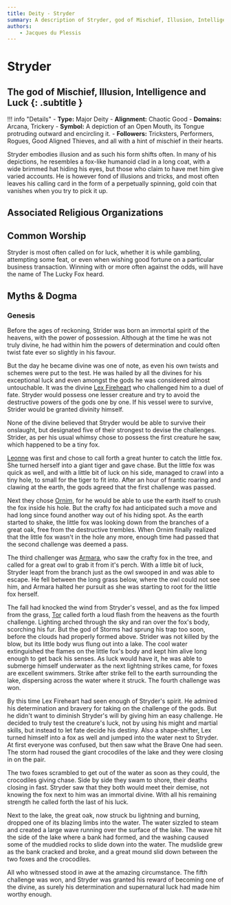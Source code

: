 ```yaml
---
title: Deity - Stryder
summary: A description of Stryder, god of Mischief, Illusion, Intelligence and Luck.
authors:
    - Jacques du Plessis
---
```

# Stryder
## The god of Mischief, Illusion, Intelligence and Luck {: .subtitle }

!!! info "Details"
    - **Type:** Major Deity
    - **Alignment:** Chaotic Good
    - **Domains:** Arcana, Trickery
    - **Symbol:** A depiction of an Open Mouth, its Tongue protruding outward and encircling it.
    - **Followers:** Tricksters, Performers, Rogues, Good Aligned Thieves, and all with a hint of mischief in their hearts.

Stryder embodies illusion and as such his form shifts often. In many of his depictions, he resembles a fox-like humanoid clad in a long coat, with a wide brimmed hat hiding his eyes, but those who claim to have met him give varied accounts. He is however fond of illusions and tricks, and most often leaves his calling card in the form of a perpetually spinning, gold coin that vanishes when you try to pick it up.

## Associated Religious Organizations

## Common Worship
Stryder is most often called on for luck, whether it is while gambling, attempting some feat, or even when wishing good fortune on a particular business transaction. Winning with or more often against the odds, will have the name of The Lucky Fox heard.

## Myths & Dogma
### Genesis
Before the ages of reckoning, Strider was born an immortal spirit of the heavens, with the power of possession. Although at the time he was not truly divine, he had within him the powers of determination and could often twist fate ever so slightly in his favour.

But the day he became divine was one of note, as even his own twists and schemes were put to the test. He was hailed by all the divines for his exceptional luck and even amongst the gods he was considered almost untouchable.  It was the divine [Lex Fireheart](../lex_fireheart) who challenged him to a duel of fate. Stryder would possess one lesser creature and try to avoid the destructive powers of the gods one by one.  If his vessel were to survive, Strider would be granted divinity himself.

None of the divine believed that Stryder would be able to survive their onslaught, but designated five of their strongest to devise the challenges.  Strider, as per his usual whimsy chose to possess the first creature he saw, which happened to be a tiny fox.

[Leonne](../leonne) was first and chose to call forth a great hunter to catch the little fox. She turned herself into a giant tiger and gave chase. But the little fox was quick as well, and with a little bit of luck on his side, managed to crawl into a tiny hole, to small for the tiger to fit into.  After an hour of frantic roaring and clawing at the earth, the gods agreed that the first challenge was passed.

Next they chose [Ornim](../ornim), for he would be able to use the earth itself to crush the fox inside his hole.  But the crafty fox had anticipated such a move and had long since found another way out of his hiding spot. As the earth started to shake, the little fox was looking down from the branches of a great oak, free from the destructive trembles.  When Ornim finally realized that the little fox wasn't in the hole any more, enough time had passed that the second challenge was deemed a pass.

The third challenger was [Armara](../armara), who saw the crafty fox in the tree, and called for a great owl to grab it from it's perch.  With a little bit of luck, Stryder leapt from the branch just as the owl swooped in and was able to escape.  He fell between the long grass below, where the owl could not see him, and Armara halted her pursuit as she was starting to root for the little fox herself.

The fall had knocked the wind from Stryder's vessel, and as the fox limped from the grass, [Tor](../tor) called forth a loud flash from the heavens as the fourth challenge. Lighting arched through the sky and ran over the fox's body, scorching his fur.  But the god of Storms had sprung his trap too soon, before the clouds had properly formed above.  Strider was not killed by the blow, but its little body wus flung out into a lake. The cool water extinguished the flames on the little fox's body and kept him alive long enough to get back his senses.  As luck would have it, he was able to submerge himself underwater as the next lightning strikes came, for foxes are excellent swimmers. Strike after strike fell to the earth surrounding the lake, dispersing across the water where it struck. The fourth challenge was won.

By this time Lex Fireheart had seen enough of Stryder's spirit. He admired his determination and bravery for taking on the challenge of the gods. But he didn't want to diminish Stryder's will by giving him an easy challenge. He decided to truly test the creature's luck, not by using his might and martial skills, but instead to let fate decide his destiny. Also a shape-shifter, Lex turned himself into a fox as well and jumped into the water next to Stryder.  At first everyone was confused, but then saw what the Brave One had seen. The storm had roused the giant crocodiles of the lake and they were closing in on the pair.

The two foxes scrambled to get out of the water as soon as they could, the crocodiles giving chase.  Side by side they swam to shore, their deaths closing in fast. Stryder saw that they both would meet their demise, not knowing the fox next to him was an immortal divine. With all his remaining strength he called forth the last of his luck.

Next to the lake, the great oak, now struck bu lightning and burning, dropped one of its blazing limbs into the water.  The water sizzled to steam and created a large wave running over the surface of the lake. The wave hit the side of the lake where a bank had formed, and the washing caused some of the muddied rocks to slide down into the water.  The mudslide grew as the bank cracked and broke, and a great mound slid down between the two foxes and the crocodiles.

All who witnessed stood in awe at the amazing circumstance.  The fifth challenge was won, and Stryder was granted his reward of becoming one of the divine, as surely his determination and supernatural luck had made him worthy enough.